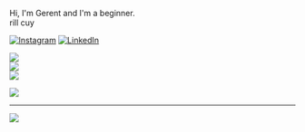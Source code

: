 Hi, I'm Gerent and I'm a beginner.<br>rill cuy


[![Instagram](https://img.shields.io/badge/Instagram-%23E4405F.svg?logo=Instagram&logoColor=white)](https://instagram.com/grnyoel) [![LinkedIn](https://img.shields.io/badge/LinkedIn-%230077B5.svg?logo=linkedin&logoColor=white)](https://linkedin.com/in/grnyoel) 

![](https://github-readme-stats.vercel.app/api?username=grnyoel&theme=tokyonight&hide_border=false&include_all_commits=true&count_private=true)<br/>
![](https://github-readme-streak-stats.herokuapp.com/?user=grnyoel&theme=tokyonight&hide_border=false)<br/>
![](https://github-readme-stats.vercel.app/api/top-langs/?username=grnyoel&theme=tokyonight&hide_border=false&include_all_commits=true&count_private=true&layout=compact)

![](https://quotes-github-readme.vercel.app/api?type=horizontal&theme=tokyonight)

---
[![](https://visitcount.itsvg.in/api?id=grnyoel&icon=8&color=0)](https://visitcount.itsvg.in)

<!-- Proudly created with GPRM ( https://gprm.itsvg.in ) -->
